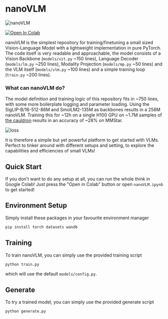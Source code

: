 # nanoVLM

![nanoVLM](assets/nanoVLM.png)

<a target="_blank" href="https://colab.research.google.com/github/huggingface/nanoVLM/blob/main/nanoVLM.ipynb">
  <img src="https://colab.research.google.com/assets/colab-badge.svg" alt="Open In Colab"/>
</a>  

nanoVLM is the simplest repository for training/finetuning a small sized Vision-Language Model with a lightweight implementation in pure PyTorch. The code itself is very readable and approachable, the model consists of a Vision Backbone (`models/vit.py` ~150 lines), Language Decoder (`models/lm.py` ~250 lines), Modality Projection (`models/mp.py` ~50 lines) and the VLM itself (`models/vlm.py` ~100 lines) and a simple training loop (`train.py` ~200 lines).

### What can nanoVLM do?
The model definition and training logic of this repository fits in ~750 lines, with some more boilerplate logging and parameter loading. 
Using the SigLIP-B/16-512-86M and SmolLM2-135M as backbones results in a 256M nanoVLM. Training this for ~12h on a single H100 GPU on ~1.7M samples of [the cauldron](https://huggingface.co/datasets/HuggingFaceM4/the_cauldron) results in an accuracy of ~28% on MMStar.

![loss](assets/nanoVLM-256M-loss.png)

It is therefore a simple but yet powerful platform to get started with VLMs. Perfect to tinker around with different setups and setting, to explore the capabilities and efficiencies of small VLMs!

## Quick Start
If you don't want to do any setup at all, you can run the whole think in Google Colab! Just press the "Open in Colab" button or open `nanoVLM.ipynb` to get started!  

## Environment Setup

Simply install these packages in your favourite environment manager
```bash
pip install torch datasets wandb
```

## Training

To train nanoVLM, you can simply use the provided training script
```bash
python train.py
```
which will use the default `models/config.py`.

## Generate

To try a trained model, you can simply use the provided generate script
```bash
python generate.py
```
